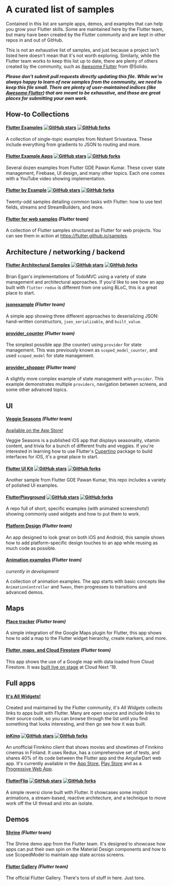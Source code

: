 # A curated list of samples

Contained in this list are sample apps, demos, and examples that can help you
grow your Flutter skills. Some are maintained here by the Flutter team,
but many have been created by the Flutter community and are kept in other repos
in and out of GitHub.

This is not an exhaustive list of samples, and just because a project
isn't listed here doesn't mean that it's not worth exploring. Similarly, while
the Flutter team works to keep this list up to date, there are plenty of others
created by the community, such as
[Awesome Flutter](https://github.com/Solido/awesome-flutter) from @Solido.

***Please don't submit pull requests directly updating this file. While we're
always happy to learn of new samples from the community, we need
to keep this file small. There are plenty of user-maintained indices (like
[Awesome Flutter](https://github.com/Solido/awesome-flutter)) that are meant to
be exhaustive, and those are great places for submitting your own work.***

## How-to Collections

#### [Flutter Examples](https://github.com/nisrulz/flutter-examples) [![GitHub stars](https://img.shields.io/github/stars/nisrulz/flutter-examples.svg?style=social&label=Star)](https://github.com/nisrulz/flutter-examples) [![GitHub forks](https://img.shields.io/github/forks/nisrulz/flutter-examples.svg?style=social&label=Fork)](https://github.com/nisrulz/flutter-examples/fork)

A collection of single-topic examples from Nishant Srivastava. These include
everything from gradients to JSON to routing and more.

#### [Flutter Example Apps](https://github.com/iampawan/FlutterExampleApps) [![GitHub stars](https://img.shields.io/github/stars/iampawan/FlutterExampleApps.svg?style=social&label=Star)](https://github.com/iampawan/FlutterExampleApps) [![GitHub forks](https://img.shields.io/github/forks/iampawan/FlutterExampleApps.svg?style=social&label=Fork)](https://github.com/iampawan/FlutterExampleApps/fork)

Several dozen examples from Flutter GDE Pawan Kumar. These cover state
management, Firebase, UI design, and many other topics. Each one comes with a
YouTube video showing implementation.

#### [Flutter by Example](https://github.com/mjohnsullivan/flutter-by-example) [![GitHub stars](https://img.shields.io/github/stars/mjohnsullivan/flutter-by-example.svg?style=social&label=Star)](https://github.com/mjohnsullivan/flutter-by-example) [![GitHub forks](https://img.shields.io/github/forks/mjohnsullivan/flutter-by-example.svg?style=social&label=Fork)](https://github.com/mjohnsullivan/flutter-by-example/fork)

Twenty-odd samples detailing common tasks with Flutter: how to use text fields,
streams and StreamBuilders, and more.

#### [Flutter for web samples](web) _(Flutter team)_

A collection of Flutter samples structured as Flutter for web projects. You
can see them in action at https://flutter.github.io/samples.

## Architecture / networking / backend

#### [Flutter Architectural Samples](https://github.com/brianegan/flutter_architecture_samples) [![GitHub stars](https://img.shields.io/github/stars/brianegan/flutter_architecture_samples.svg?style=social&label=Star)](https://github.com/brianegan/flutter_architecture_samples) [![GitHub forks](https://img.shields.io/github/forks/brianegan/flutter_architecture_samples.svg?style=social&label=Fork)](https://github.com/brianegan/flutter_architecture_samples/fork)

Brian Egan's implementations of TodoMVC using a variety of state management and
architectural approaches. If you'd like to see how an app built with
`flutter-redux` is different from one using BLoC, this is a great place to
start.

#### [jsonexample](jsonexample) _(Flutter team)_

A simple app showing three different approaches to deserializing JSON:
hand-written constructors, `json_serializable`, and `built_value`.

#### [provider_counter](provider_counter) _(Flutter team)_

The simplest possible app (the counter) using `provider`
for state management. This was previously known as `scoped_model_counter`,
and used `scoped_model` for state management.

#### [provider_shopper](provider_shopper) _(Flutter team)_

A slightly more complex example of state management with `provider`.
This example demonstrates multiple `providers`, navigation between screens,
and some other advanced topics.

## UI

#### [Veggie Seasons](veggieseasons) _(Flutter team)_

[Available on the App Store!](https://itunes.apple.com/is/app/veggie-seasons/id1450855435)

Veggie Seasons is a published iOS app that displays seasonality, vitamin
content, and trivia for a bunch of different fruits and veggies. If you're
interested in learning how to use Flutter's
[Cupertino](https://flutter.dev/docs/development/ui/widgets/cupertino) package
to build interfaces for iOS, it's a great place to start.

#### [Flutter UI Kit](https://github.com/iampawan/Flutter-UI-Kit) [![GitHub stars](https://img.shields.io/github/stars/iampawan/Flutter-UI-Kit.svg?style=social&label=Star)](https://github.com/iampawan/Flutter-UI-Kit) [![GitHub forks](https://img.shields.io/github/forks/iampawan/Flutter-UI-Kit.svg?style=social&label=Fork)](https://github.com/iampawan/Flutter-UI-Kit/fork)
Another sample from Flutter GDE Pawan Kumar, this repo includes a variety of
polished UI examples.

#### [FlutterPlayground](https://github.com/ibhavikmakwana/FlutterPlayground) [![GitHub stars](https://img.shields.io/github/stars/ibhavikmakwana/FlutterPlayground.svg?style=social&label=Star)](https://github.com/ibhavikmakwana/FlutterPlayground) [![GitHub forks](https://img.shields.io/github/forks/ibhavikmakwana/FlutterPlayground.svg?style=social&label=Fork)](https://github.com/ibhavikmakwana/FlutterPlayground/fork)

A repo full of short, specific examples (with animated screenshots!) showing
commonly used widgets and how to put them to work.

#### [Platform Design](platform_design) _(Flutter team)_

An app designed to look great on both iOS and Android, this sample
shows how to add platform-specific design touches to an app
while reusing as much code as possible.

#### [Animation examples](animations) _(Flutter team)_

_currently in development_

A collection of animation examples. The app starts with basic concepts like
`AnimationController` and `Tween`, then progresses to transitions and
advanced demos.

## Maps

#### [Place tracker](place_tracker) _(Flutter team)_

A simple integration of the Google Maps plugin for Flutter, this app
shows how to add a map to the Flutter widget hierarchy, create markers,
and more.

#### [Flutter, maps, and Cloud Firestore](flutter_maps_firestore) _(Flutter team)_

This app shows the use of a Google map with data loaded from Cloud Firestore.
It was [built live on stage](https://www.youtube.com/watch?v=RpQLFAFqMlw) at
Cloud Next '19.

## Full apps

#### [It's All Widgets!](https://itsallwidgets.com?open_source=true)
Created and maintained by the Flutter community, *It's All Widgets* collects
links to apps built with Flutter. Many are open source and include links to
their source code, so you can browse through the list until you find something
that looks interesting, and then go see how it was built.

#### [inKino](https://github.com/roughike/inKino) [![GitHub stars](https://img.shields.io/github/stars/roughike/inKino.svg?style=social&label=Star)](https://github.com/roughike/inKino) [![GitHub forks](https://img.shields.io/github/forks/roughike/inKino.svg?style=social&label=Fork)](https://github.com/roughike/inKino/fork)
An unofficial Finnkino client that shows movies and showtimes of Finnkino
cinemas in Finland. It uses Redux, has a comprehensive set of tests, and shares
40% of its code between the Flutter app and the AngularDart web app.
It's currently available in the
[App Store](https://itunes.apple.com/gb/app/inkino/id1367181450?mt=8),
[Play Store](https://play.google.com/store/apps/details?id=com.roughike.inkino)
and as a [Progressive Web App](https://inkino.app).

#### [FlutterFlip](https://github.com/redbrogdon/flutterflip) [![GitHub stars](https://img.shields.io/github/stars/redbrogdon/flutterflip.svg?style=social&label=Star)](https://github.com/redbrogdon/flutterflip) [![GitHub forks](https://img.shields.io/github/forks/redbrogdon/flutterflip.svg?style=social&label=Fork)](https://github.com/redbrogdon/flutterflip/fork)
A simple reversi clone built with Flutter. It showcases some implicit animations,
a stream-based, reactive architecture, and a technique to move work off the UI
thread and into an isolate.

## Demos

#### [Shrine](gallery/gallery/lib/studies/shrine) _(Flutter team)_
The Shrine demo app from the Flutter team. It's designed to showcase how apps
can put their own spin on the Material Design components and how to use
ScopedModel to maintain app state across screens.

#### [Flutter Gallery](gallery) _(Flutter team)_
The official Flutter Gallery. There's tons of stuff in here. Just tons.
